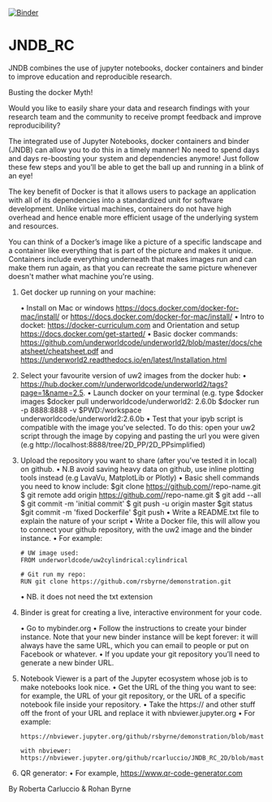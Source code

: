 [![Binder](https://mybinder.org/badge_logo.svg)](https://mybinder.org/v2/gh/rcarluccio/2to3DSubduction-JNDB/HEAD)



# JNDB_RC
JNDB combines the use of jupyter notebooks, docker containers and binder to improve education and reproducible research.

Busting the docker Myth!   

Would you like to easily share your data and research findings with your research team and the community to receive prompt feedback and improve reproducibility?

The  integrated use of Jupyter Notebooks, docker containers and binder (JNDB) can allow you to do this in a timely manner! No need to spend days and days re-boosting your system and dependencies anymore! Just follow these few steps and you’ll be able to get the ball up and running in a blink of an eye! 

The key benefit of Docker is that it allows users to package an application with all of its dependencies into a standardized unit for software development. Unlike virtual machines, containers do not have high overhead and hence enable more efficient usage of the underlying system and resources.

You can think of a Docker’s image like a picture of a specific landscape and a container like everything that is part of the picture and makes it unique. Containers include everything underneath that makes images run and can make them run again, as that you can recreate the same picture whenever doesn't mather what machine you're using.

1.	Get docker up running on your machine:

    •	Install on Mac or windows https://docs.docker.com/docker-for-mac/install/ or https://docs.docker.com/docker-for-mac/install/
    •	Intro to docket: https://docker-curriculum.com and Orientation and setup https://docs.docker.com/get-started/
    •	Basic docker commands: https://github.com/underworldcode/underworld2/blob/master/docs/cheatsheet/cheatsheet.pdf and https://underworld2.readthedocs.io/en/latest/Installation.html

2.	Select your favourite version of uw2 images from the docker hub:
    •	https://hub.docker.com/r/underworldcode/underworld2/tags?page=1&name=2.5. 
    •	 Launch docker on your terminal (e.g. type 
        $docker images
        $docker pull underworldcode/underworld2: 2.6.0b
        $docker run -p 8888:8888 -v $PWD:/workspace underworldcode/underworld2:2.6.0b 
    •	Test that your ipyb script is compatible with the image you’ve selected. To do this: open your uw2 script through the image by copying and pasting the url you were given (e.g  http://localhost:8888/tree/2D_PP/2D_PPsimplified)

3.	Upload the repository you want to share (after you’ve tested it in local) on github.
    •	 N.B avoid saving heavy data on github, use inline plotting tools instead (e.g LavaVu, MatplotLib or Plotly)
    •	Basic shell commands you need to know include:
        $git clone https://github.com/<username>/repo-name.git
        $ git remote add origin https://github.com/<username>/repo-name.git
        $ git add --all
        $ git commit -m 'initial commit'
        $ git push -u origin master
        $git status
        $git commit -m 'fixed Dockerfile'
        $git push
    •	Write a README.txt file to explain the nature of your script
    •	Write a Docker file, this will allow you to connect your github repository, with the uw2 image and the binder instance.
    •	For example:
    
    
        # UW image used:
        FROM underworldcode/uw2cylindrical:cylindrical

        # Git run my repo:
        RUN git clone https://github.com/rsbyrne/demonstration.git

    •	NB. it does not need the txt extension

4.	Binder is great for creating a live, interactive environment for your code.

    •	Go to mybinder.org
    •	Follow the instructions to create your binder instance. Note that your new binder instance will be kept forever: it will always have the same URL, which you can email to people or put on Facebook or whatever.
    •	If you update your git repository you’ll need to generate a new binder URL.

5.	Notebook Viewer is a part of the Jupyter ecosystem whose job is to make notebooks look nice.
    •	Get the URL of the thing you want to see: for example, the URL of your git repository, or the URL of a specific notebook file inside your repository.
    •	Take the https:// and other stuff off the front of your URL and replace it with nbviewer.jupyter.org
    •	For example:
        
        https://nbviewer.jupyter.org/github/rsbyrne/demonstration/blob/master/MS98_demo/MS98.ipynb

        with nbviewer:
        https://nbviewer.jupyter.org/github/rcarluccio/JNDB_RC_2D/blob/master/2D_PP/2D_PPsimplified/2D_PP.ipynb#

6.	QR generator:
    •	For example, https://www.qr-code-generator.com


By Roberta Carluccio & Rohan Byrne



